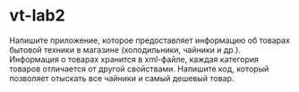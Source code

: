 # vt-lab2
Напишите приложение, которое предоставляет информацию
об товарах бытовой техники в магазине (холодильники,
чайники и др.). Информация о товарах хранится в xml-файле,
каждая категория товаров отличается от другой свойствами.
Напишите код, который позволяет отыскать все чайники и
самый дешевый товар.

